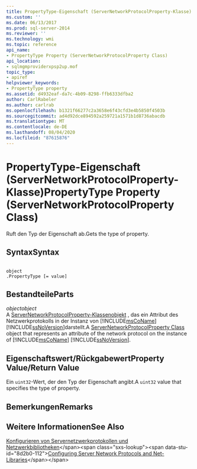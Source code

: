 ```yaml
---
title: PropertyType-Eigenschaft (ServerNetworkProtocolProperty-Klasse) | Microsoft-Dokumentation
ms.custom: ''
ms.date: 06/13/2017
ms.prod: sql-server-2014
ms.reviewer: ''
ms.technology: wmi
ms.topic: reference
api_name:
- PropertyType Property (ServerNetworkProtocolProperty Class)
api_location:
- sqlmgmproviderxpsp2up.mof
topic_type:
- apiref
helpviewer_keywords:
- PropertyType property
ms.assetid: d4932eaf-da7c-4b09-8298-ffb6333dfba2
author: CarlRabeler
ms.author: carlrab
ms.openlocfilehash: b1321f66277c2a3658e6f43cfd3e4b5850f4503b
ms.sourcegitcommit: ad4d92dce894592a259721a1571b1d8736abacdb
ms.translationtype: MT
ms.contentlocale: de-DE
ms.lasthandoff: 08/04/2020
ms.locfileid: "87615876"
---
```

# <a name="propertytype-property-servernetworkprotocolproperty-class"></a><span data-ttu-id="8d2b0-102">PropertyType-Eigenschaft (ServerNetworkProtocolProperty-Klasse)</span><span class="sxs-lookup"><span data-stu-id="8d2b0-102">PropertyType Property (ServerNetworkProtocolProperty Class)</span></span>
  <span data-ttu-id="8d2b0-103">Ruft den Typ der Eigenschaft ab.</span><span class="sxs-lookup"><span data-stu-id="8d2b0-103">Gets the type of property.</span></span>  
  
## <a name="syntax"></a><span data-ttu-id="8d2b0-104">Syntax</span><span class="sxs-lookup"><span data-stu-id="8d2b0-104">Syntax</span></span>  
  
```  
  
object  
.PropertyType [= value]  
```  
  
## <a name="parts"></a><span data-ttu-id="8d2b0-105">Bestandteile</span><span class="sxs-lookup"><span data-stu-id="8d2b0-105">Parts</span></span>  
 <span data-ttu-id="8d2b0-106">*object*</span><span class="sxs-lookup"><span data-stu-id="8d2b0-106">*object*</span></span>  
 <span data-ttu-id="8d2b0-107">A [ServerNetworkProtocolProperty-Klassenobjekt](servernetworkprotocolproperty-class.md) , das ein Attribut des Netzwerkprotokolls in der Instanz von [!INCLUDE[msCoName](../../../includes/msconame-md.md)] [!INCLUDE[ssNoVersion](../../../includes/ssnoversion-md.md)]darstellt.</span><span class="sxs-lookup"><span data-stu-id="8d2b0-107">A [ServerNetworkProtocolProperty Class](servernetworkprotocolproperty-class.md) object that represents an attribute of the network protocol on the instance of [!INCLUDE[msCoName](../../../includes/msconame-md.md)] [!INCLUDE[ssNoVersion](../../../includes/ssnoversion-md.md)].</span></span>  
  
## <a name="property-valuereturn-value"></a><span data-ttu-id="8d2b0-108">Eigenschaftswert/Rückgabewert</span><span class="sxs-lookup"><span data-stu-id="8d2b0-108">Property Value/Return Value</span></span>  
 <span data-ttu-id="8d2b0-109">Ein `uint32`-Wert, der den Typ der Eigenschaft angibt.</span><span class="sxs-lookup"><span data-stu-id="8d2b0-109">A `uint32` value that specifies the type of property.</span></span>  
  
## <a name="remarks"></a><span data-ttu-id="8d2b0-110">Bemerkungen</span><span class="sxs-lookup"><span data-stu-id="8d2b0-110">Remarks</span></span>  
  
## <a name="see-also"></a><span data-ttu-id="8d2b0-111">Weitere Informationen</span><span class="sxs-lookup"><span data-stu-id="8d2b0-111">See Also</span></span>  
 <span data-ttu-id="8d2b0-112">[Konfigurieren von Servernetzwerkprotokollen und Netzwerkbibliotheken](https://msdn.microsoft.com/library/ms177485\(v=sql.100\).aspx)</span><span class="sxs-lookup"><span data-stu-id="8d2b0-112">[Configuring Server Network Protocols and Net-Libraries](https://msdn.microsoft.com/library/ms177485\(v=sql.100\).aspx)</span></span>  
  
  
